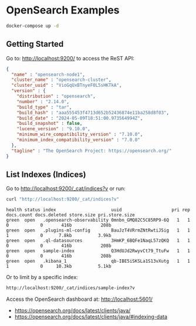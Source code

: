 # OpenSearch Examples

```bash
docker-compose up -d
```

## Getting Started

Go to: <http://localhost:9200/> to access the ReST API:

```json
{
  "name" : "opensearch-node1",
  "cluster_name" : "opensearch-cluster",
  "cluster_uuid" : "VioGqUxBTnyeF0L5sHKTkA",
  "version" : {
    "distribution" : "opensearch",
    "number" : "2.14.0",
    "build_type" : "tar",
    "build_hash" : "aaa555453f4713d652b52436874e11ba258d8f03",
    "build_date" : "2024-05-09T18:51:00.973564994Z",
    "build_snapshot" : false,
    "lucene_version" : "9.10.0",
    "minimum_wire_compatibility_version" : "7.10.0",
    "minimum_index_compatibility_version" : "7.0.0"
  },
  "tagline" : "The OpenSearch Project: https://opensearch.org/"
}
```

## List Indexes (Indices)

Go to <http://localhost:9200/_cat/indices?v> or run:

```bash
curl "http://localhost:9200/_cat/indices?v"
```

```terminal
health status index                     uuid                   pri rep docs.count docs.deleted store.size pri.store.size
green  open   .opensearch-observability 0mnbn_GMQ82C5C85RP9-6Q   1   1          0            0       416b           208b
green  open   .plugins-ml-config        BauJzT4VRrmZNtRwtiJ5ig   1   1          1            0      7.8kb          3.9kb
green  open   .ql-datasources           3HmKP_6BQFe1NaqL57zQKQ   1   1          0            0       416b           208b
green  open   sample-index              Q3HdUJd2RwyvCt79_TtuFw   1   1          0            0       416b           208b
green  open   .kibana_1                 qb-IBE5iSKSLa1S13vXutg   1   1          1            0     10.3kb          5.1kb
```

Or to limit by a specific index:

```bash
http://localhost:9200/_cat/indices/sample-index?v
```


Access the OpenSearch dashboard at: <http://localhost:5601/>

- <https://opensearch.org/docs/latest/clients/java/>
- <https://opensearch.org/docs/latest/clients/java/#indexing-data>